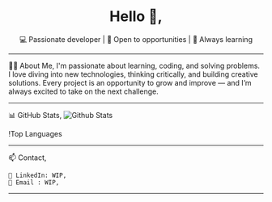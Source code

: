 <h1 align="center">Hello 👋, </h1>
<p align="center">💻 Passionate developer | 🚀 Open to opportunities | 🧠 Always learning</p>

---

👨‍💻 About Me,
I'm passionate about learning, coding, and solving problems.
I love diving into new technologies, thinking critically, and building creative solutions.
Every project is an opportunity to grow and improve — and I’m always excited to take on the next challenge.

---


📊 GitHub Stats,
![Github Stats](https://github-readme-stats.vercel.app/api?username=Xenhoxi&show_icons=true&include_all_commits=true&count_private=true&theme=dracula)

!Top Languages

---

📫 Contact,

    💼 LinkedIn: WIP,
    📧 Email : WIP,


---
